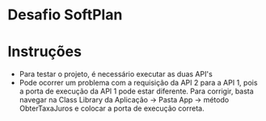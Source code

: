# Desafio SoftPlan

# Instruções
- Para testar o projeto, é necessário executar as duas API's
- Pode ocorrer um problema com a requisição da API 2 para a API 1, pois a porta de execução da API 1 pode estar diferente.
  Para corrigir, basta navegar na Class Library da Aplicação -> Pasta App -> método ObterTaxaJuros e colocar a porta de execução correta.
